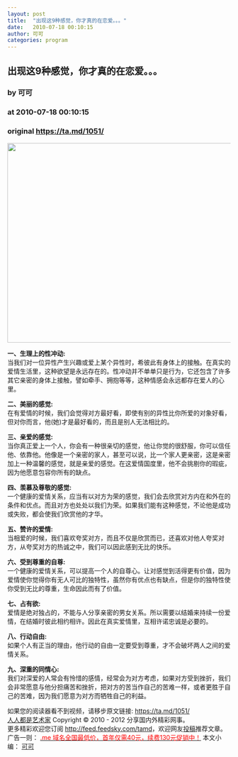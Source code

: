 ```yaml
---
layout: post
title:  "出现这9种感觉，你才真的在恋爱。。。"
date:   2010-07-18 00:10:15
author: 可可
categories: program
---
```


## 出现这9种感觉，你才真的在恋爱。。。
### by 可可
### at 2010-07-18 00:10:15
### original <https://ta.md/1051/>

<p><img src="http://free.imgbed.com/pp/love.jpg" alt="" width="600" height="450"></p><p><strong>一、生理上的性冲动:<br> </strong> 当我们对一位异性产生兴趣或爱上某个异性时，希彼此有身体上的接触。在真实的爱情生活里，这种欲望是永远存在的。性冲动并不单单只是行为，它还包含了许多其它亲密的身体上接触，譬如牵手、拥抱等等，这种情感会永远都存在爱人的心里。</p><p><strong> 二、美丽的感觉:<br> </strong> 在有爱情的时候，我们会觉得对方最好看，即使有别的异性比你所爱的对象好看，但对你而言，他(她)才是最好看的，而且是别人无法相比的。</p><p><strong> 三、亲爱的感觉:<br> </strong> 当你真正爱上一个人，你会有一种很亲切的感觉，他让你觉的很舒服，你可以信任他、依靠他。他像是一个亲密的家人，甚至可以说，比一个家人更亲密，这是亲密加上一种温馨的感觉，就是亲爱的感觉。在这爱情国度里，他不会挑剔你的瑕疵，因为他愿意包容你所有的缺点。<span></span></p><p><strong> 四、羡慕及尊敬的感觉:<br> </strong> 一个健康的爱情关系，应当有以对方为荣的感觉，我们会去欣赏对方内在和外在的条件和优点。而且对方也处处以我们为荣。如果我们能有这种感觉，不论他是成功或失败，都会使我们欣赏他的才华。</p><p><strong> 五、赞许的爱情:<br> </strong> 当相爱的时候，我们喜欢夸奖对方，而且不仅是欣赏而已，还喜欢对他人夸奖对方，从夸奖对方的热诚之中，我们可以因此感到无比的快乐。</p><p><strong> 六、受到尊重的自尊:<br> </strong> 一个健康的爱情关系，可以提高一个人的自尊心。让对感觉到活得更有价值，因为爱情使你觉得你有无人可比的独特性，虽然你有优点也有缺点，但是你的独特性使你受到无比的尊重，生命因此而有了价值。</p><p><strong> 七、占有欲:<br> </strong> 爱情是绝对独占的，不能与人分享亲密的男女关系。所以需要以结婚来持续一份爱情，在结婚时彼此相约相许。因此在真实爱情里，互相许诺忠诚是必要的。</p><p><strong> 八、行动自由:<br> </strong> 如果个人有正当的理由，他行动的自由一定要受到尊重，才不会破坏两人之间的爱情关系。</p><p><strong> 九、深重的同情心:<br> </strong> 我们对深爱的人常会有怜惜的感情，经常会为对方考虑，如果对方受到挫折，我们会非常愿意与他分担痛苦和挫折，把对方的苦当作自己的苦难一样，或者更胜于自己的苦难，因为我们愿意为对方而牺牲自己的利益。</p><p>如果您的阅读器看不到视频，请移步原文链接: <a href="https://ta.md/1051/">https://ta.md/1051/</a> <br> <a href="http://ta.md/">人人都是艺术家</a> Copyright ©   2010 - 2012 分享国内外精彩网事。<br> 更多精彩欢迎您订阅 <a href="http://feed.feedsky.com/tamd">http://feed.feedsky.com/tamd</a>，欢迎网友<a href="http://ta.md/delivery/">投稿</a>推荐文章。<br> 广告一则： <a href="http://zi.mu/domain"><font color="red">.me 域名全国最低价，首年仅需40元，续费130元促销中！</font></a> 本文小编： <a href="http://zkaip.com/">可可</a></p>